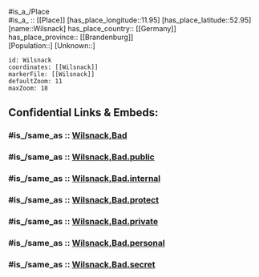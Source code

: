 ﻿---
confidential: public
isDeleted: false
location:
- 52.95
- 11.95
mapmarker: city
mapzoom:
- 7
- 12
SpocWebEntityId: 35626
tags:
- geo/City
type: City
---

#is_a_/Place  
#is_a_ :: [[Place]] 
[has_place_longitude::11.95] 
[has_place_latitude::52.95] 
[name::Wilsnack] 
has_place_country:: [[Germany]]  
has_place_province:: [[Brandenburg]]  
[Population::] 
[Unknown::] 


```leaflet
id: Wilsnack
coordinates: [[Wilsnack]] 
markerFile: [[Wilsnack]] 
defaultZoom: 11 
maxZoom: 18
```


## Confidential Links & Embeds: 

### #is_/same_as :: [Wilsnack,Bad](/_Standards/Earth/Continent/Europe/Europe~Central/Germany/Germany~East/Brandenburg/counties~Brandenburg/Prignitz/cities~Prignitz/Bad_Wilsnack~Weisen/boroughs~Wilsnack/Wilsnack,Bad.md) 

### #is_/same_as :: [Wilsnack,Bad.public](/_public/Earth/Continent/Europe/Europe~Central/Germany/Germany~East/Brandenburg/counties~Brandenburg/Prignitz/cities~Prignitz/Bad_Wilsnack~Weisen/boroughs~Wilsnack/Wilsnack,Bad.public.md) 

### #is_/same_as :: [Wilsnack,Bad.internal](/_internal/Earth/Continent/Europe/Europe~Central/Germany/Germany~East/Brandenburg/counties~Brandenburg/Prignitz/cities~Prignitz/Bad_Wilsnack~Weisen/boroughs~Wilsnack/Wilsnack,Bad.internal.md) 

### #is_/same_as :: [Wilsnack,Bad.protect](/_protect/Earth/Continent/Europe/Europe~Central/Germany/Germany~East/Brandenburg/counties~Brandenburg/Prignitz/cities~Prignitz/Bad_Wilsnack~Weisen/boroughs~Wilsnack/Wilsnack,Bad.protect.md) 

### #is_/same_as :: [Wilsnack,Bad.private](/_private/Earth/Continent/Europe/Europe~Central/Germany/Germany~East/Brandenburg/counties~Brandenburg/Prignitz/cities~Prignitz/Bad_Wilsnack~Weisen/boroughs~Wilsnack/Wilsnack,Bad.private.md) 

### #is_/same_as :: [Wilsnack,Bad.personal](/_personal/Earth/Continent/Europe/Europe~Central/Germany/Germany~East/Brandenburg/counties~Brandenburg/Prignitz/cities~Prignitz/Bad_Wilsnack~Weisen/boroughs~Wilsnack/Wilsnack,Bad.personal.md) 

### #is_/same_as :: [Wilsnack,Bad.secret](/_secret/Earth/Continent/Europe/Europe~Central/Germany/Germany~East/Brandenburg/counties~Brandenburg/Prignitz/cities~Prignitz/Bad_Wilsnack~Weisen/boroughs~Wilsnack/Wilsnack,Bad.secret.md)

